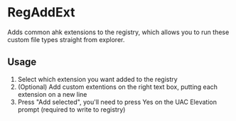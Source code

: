 # RegAddExt

Adds common ahk extensions to the registry, which allows you to run these custom file types straight from explorer.

## Usage

1. Select which extension you want added to the registry
2. (Optional) Add custom extentions on the right text box, putting each extension on a new line
3. Press "Add selected", you'll need to press Yes on the UAC Elevation prompt (required to write to registry)